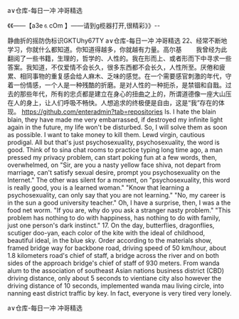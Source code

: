 a∨仓库-每日一冲 冲哥精选

《《――【a3e⒍cOm 】――请到g榄器打开,很精彩》》--

静曲折的摇防伪标识GKTUhy67TY
a∨仓库-每日一冲 冲哥精选	22、经常不断地学习，你就什么都知道。你知道得越多，你就越有力量。高尔基
　　我曾经为此翻阅了一些书籍，生理的，哲学的、人性的。我在形而上、或者形而下中寻求一些答案。我知道，不仅爱情不会长久，很多东西都不会长久，人性所至。厌倦和疲累、相同事物的重复感会给人麻木、乏味的感觉。在一个需要感官刺激的年代，守着一份情感，一个人是一种残酷的折磨。是对人性的一种扼杀，是禁锢和自戬。过去的那些年代，所有的忠贞都是建立在身心的扭曲之上的，所谓道德像一座大山压在人的身上，让人们呼吸不畅快。人想追求的终极便是自由，这是“我”存在的体现。
https://github.com/enteradmin?tab=repositories
Is.
I hate the blain blain, they have made me very embarrassed, if destroyed my infinite light again in the future, my life won't be disturbed.
So, I will solve them as soon as possible.
I want to take money to kill them.
Lewd virgin, cautious prodigal.
All but that's just psychosexuality, psychosexuality, the word is good.
Think of to sina chat rooms to practice typing long time ago, a man pressed my privacy problem, can start poking fun at a few words, then, overwhelmed, on "Sir, are you a nasty yellow face shiva, not depart from marriage, can't satisfy sexual desire, prompt you psychosexuality on the Internet."
The other was silent for a moment, on "psychosexuality, this word is really good, you is a learned woman."
"Know that learning a psychosexuality, can only say that you are not learning."
"No, my career is in the sun a good university teacher."
Oh, I have a surprise, then, I was a the food net worm.
"If you are, why do you ask a stranger nasty problem."
"This problem has nothing to do with happiness, has nothing to do with family, just one person's dark instinct."
17. On the day, butterflies, dragonflies, scutiger doo-yan, each color of the kite with the ideal of childhood, beautiful ideal, in the blue sky.
Order according to the materials show, framed bridge way for backbone road, driving speed of 50 km/hour, about 1.8 kilometers road's chief of staff, a bridge across the river and on both sides of the approach bridge's chief of staff of 930 meters.
From wanda alum to the association of southeast Asian nations business district (CBD) driving distance, only about 5 seconds to vientiane city also however the driving distance of 10 seconds, implemented wanda mau living circle, into nanning east district traffic by key.
In fact, everyone is very tired very lonely.




a∨仓库-每日一冲 冲哥精选
